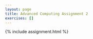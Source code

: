 ```yaml
---
layout: page
title: Advanced Computing Assignment 2
exercises: []
---
```


{% include assignment.html %}
